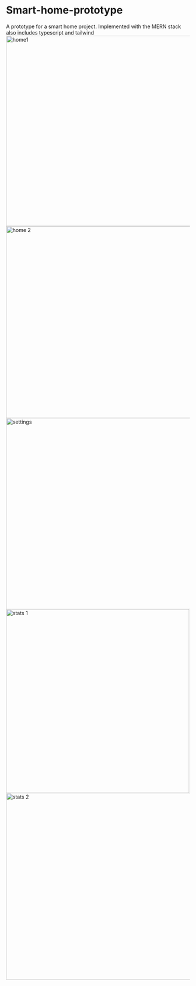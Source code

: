 # Smart-home-prototype
A prototype for a smart home project. Implemented with the MERN stack also includes typescript and tailwind
<img width="520" alt="home1" src="https://github.com/aaqilruzzan/Smart-home-prototype/assets/145353456/8eedf30f-423c-4dcd-b258-6ac2ecb74ef0">
<img width="524" alt="home 2" src="https://github.com/aaqilruzzan/Smart-home-prototype/assets/145353456/0b3c27c9-9141-447a-9362-270f6b7d7db9">
<img width="522" alt="settings" src="https://github.com/aaqilruzzan/Smart-home-prototype/assets/145353456/7545a8b0-1f5d-4b3e-8cac-c6fe819b7bcc">
<img width="502" alt="stats 1" src="https://github.com/aaqilruzzan/Smart-home-prototype/assets/145353456/d642cb0b-6832-43d0-b361-18d0de18e8c4">
<img width="510" alt="stats 2" src="https://github.com/aaqilruzzan/Smart-home-prototype/assets/145353456/48abd6c6-a226-41d8-9d19-019ebb4e1ce2">



